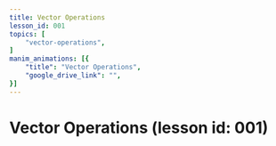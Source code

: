 ```yaml
---
title: Vector Operations
lesson_id: 001
topics: [
    "vector-operations",
]
manim_animations: [{
    "title": "Vector Operations",
    "google_drive_link": "",
}]
---
```


# Vector Operations (lesson id: 001)

